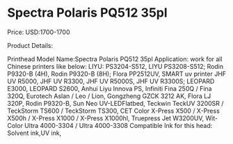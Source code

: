 # Spectra Polaris PQ512 35pl

Price: USD:1700-1700

Product Details:

Printhead Model Name:Spectra Polaris PQ512 35pl
Application: work for all Chinese printers like below:
LIYU: PS3204-S512, LIYU PS3208-S512;
Rodin P9320-B (4H), Rodin P9320-B (8H);
Flora PP2512UV,
SMART uv printer
JHF UV R5000, JHF UV R3300, JHF UV R5000S, JHF UV R3300S;
LEOPARD E3000, LEOPARD S2600,
Anhui Liyu Innova PS,
Infiniti Fina 250Q / Fina 320Q,
Eurotech Aslan / Leo / Lion,
Gongzheng GZCK 3212 AK,
Flora LJ 320P, Rodin P9320-B,
Sun Neo UV-LEDFlatbed,
Teckwin TeckUV 3200SR / TeckStorm TS600 / TeckStorm TS300, CET Color X-Press X500 / X-Press X500h / X-Press X1000 / X-Press X1000hl,
Truepress Jet W3200UV,
Wit-Color Ultra 4000-3304 / Ultra 4000-3308
Compatible Ink for this head: Solvent ink,UV ink,
